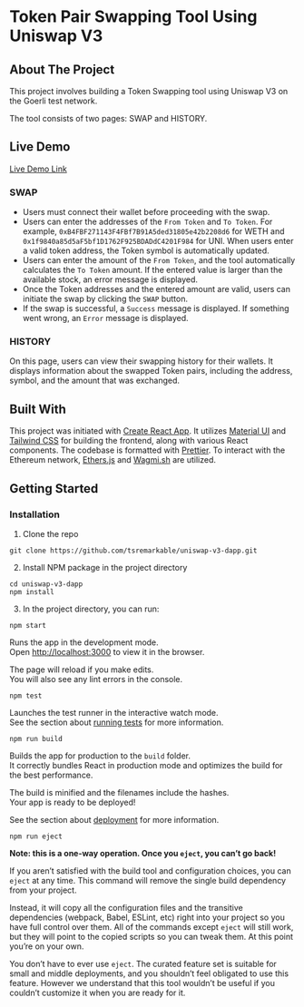 # Token Pair Swapping Tool Using Uniswap V3

## About The Project
This project involves building a Token Swapping tool using Uniswap V3 on the Goerli test network.

The tool consists of two pages: SWAP and HISTORY.

## Live Demo

[Live Demo Link](https://uniswap-v3-dapp.vercel.app/)

### SWAP
- Users must connect their wallet before proceeding with the swap.
- Users can enter the addresses of the `From Token` and `To Token`. For example, `0xB4FBF271143F4FBf7B91A5ded31805e42b2208d6` for WETH and `0x1f9840a85d5aF5bf1D1762F925BDADdC4201F984` for UNI. When users enter a valid token address, the Token symbol is automatically updated.
- Users can enter the amount of the `From Token`, and the tool automatically calculates the `To Token` amount. If the entered value is larger than the available stock, an error message is displayed.
- Once the Token addresses and the entered amount are valid, users can initiate the swap by clicking the `SWAP` button.
- If the swap is successful, a `Success` message is displayed. If something went wrong, an `Error` message is displayed.

### HISTORY
On this page, users can view their swapping history for their wallets. It displays information about the swapped Token pairs, including the address, symbol, and the amount that was exchanged.


## Built With
This project was initiated with [Create React App](https://github.com/facebook/create-react-app). It utilizes [Material UI](https://mui.com/material-ui/) and [Tailwind CSS](https://tailwindcss.com/) for building the frontend, along with various React components. The codebase is formatted with [Prettier](https://prettier.io/). To interact with the Ethereum network, [Ethers.js](https://docs.ethers.org/v6/) and [Wagmi.sh](https://wagmi.sh/) are utilized.


## Getting Started
### Installation
1. Clone the repo
```shell
git clone https://github.com/tsremarkable/uniswap-v3-dapp.git
```
2. Install NPM package in the project directory
```shell
cd uniswap-v3-dapp
npm install
```
3. In the project directory, you can run:
```shell
npm start
```

Runs the app in the development mode.\
Open [http://localhost:3000](http://localhost:3000) to view it in the browser.

The page will reload if you make edits.\
You will also see any lint errors in the console.

```shell
npm test
```

Launches the test runner in the interactive watch mode.\
See the section about [running tests](https://facebook.github.io/create-react-app/docs/running-tests) for more information.

```shell
npm run build
```

Builds the app for production to the `build` folder.\
It correctly bundles React in production mode and optimizes the build for the best performance.

The build is minified and the filenames include the hashes.\
Your app is ready to be deployed!

See the section about [deployment](https://facebook.github.io/create-react-app/docs/deployment) for more information.

```shell
npm run eject
```

**Note: this is a one-way operation. Once you `eject`, you can’t go back!**

If you aren’t satisfied with the build tool and configuration choices, you can `eject` at any time. This command will remove the single build dependency from your project.

Instead, it will copy all the configuration files and the transitive dependencies (webpack, Babel, ESLint, etc) right into your project so you have full control over them. All of the commands except `eject` will still work, but they will point to the copied scripts so you can tweak them. At this point you’re on your own.

You don’t have to ever use `eject`. The curated feature set is suitable for small and middle deployments, and you shouldn’t feel obligated to use this feature. However we understand that this tool wouldn’t be useful if you couldn’t customize it when you are ready for it.
